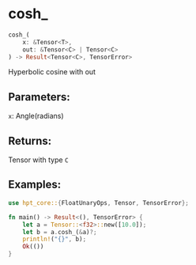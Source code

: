 # cosh_
```rust
cosh_(
    x: &Tensor<T>, 
    out: &Tensor<C> | Tensor<C>
) -> Result<Tensor<C>, TensorError>
```
Hyperbolic cosine with out
## Parameters:
`x`: Angle(radians)
## Returns:
Tensor with type `C`
## Examples:
```rust
use hpt_core::{FloatUnaryOps, Tensor, TensorError};

fn main() -> Result<(), TensorError> {
    let a = Tensor::<f32>::new([10.0]);
    let b = a.cosh_(&a)?;
    println!("{}", b);
    Ok(())
}
```